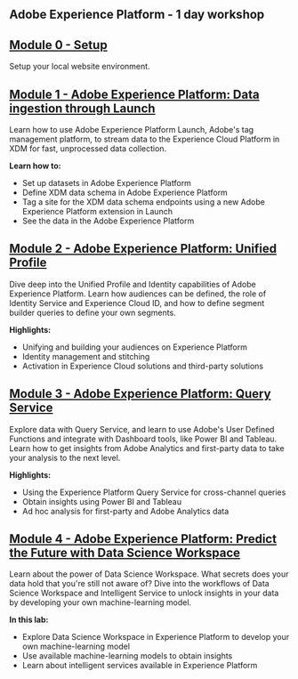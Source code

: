 ## Adobe Experience Platform - 1 day workshop

## [Module 0 - Setup](./M0/README.md)

Setup your local website environment.

## [Module 1 - Adobe Experience Platform: Data ingestion through Launch](./M1/README.md)

Learn how to use Adobe Experience Platform Launch, Adobe's tag management platform, to stream data to the Experience Cloud Platform in XDM for fast, unprocessed data collection. 

**Learn how to:**

  * Set up datasets in Adobe Experience Platform
  * Define XDM data schema in Adobe Experience Platform
  * Tag a site for the XDM data schema endpoints using a new Adobe Experience Platform extension in Launch
  * See the data in the Adobe Experience Platform

## [Module 2 - Adobe Experience Platform: Unified Profile](./M2/README.md)

Dive deep into the Unified Profile and Identity capabilities of Adobe Experience Platform. Learn how audiences can be defined, the role of Identity Service and Experience Cloud ID, and how to define segment builder queries to define your own segments.

**Highlights:**

  * Unifying and building your audiences on Experience Platform
  * Identity management and stitching
  * Activation in Experience Cloud solutions and third-party solutions

## [Module 3 - Adobe Experience Platform: Query Service](./M3/README.md)

Explore data with Query Service, and learn to use Adobe's User Defined Functions and integrate with Dashboard tools, like Power BI and Tableau. Learn how to get insights from Adobe Analytics and first-party data to take your analysis to the next level.

**Highlights:**

  * Using the Experience Platform Query Service for cross-channel queries
  * Obtain insights using Power BI and Tableau
  * Ad hoc analysis for first-party and Adobe Analytics data

## [Module 4 - Adobe Experience Platform: Predict the Future with Data Science Workspace](./M4/README.md)

Learn about the power of Data Science Workspace. What secrets does your data hold that you're still not aware of? Dive into the workflows of Data Science Workspace and Intelligent Service to unlock insights in your data by developing your own machine-learning model.

**In this lab:**

  * Explore Data Science Workspace in Experience Platform to develop your own machine-learning model
  * Use available machine-learning models to obtain insights
  * Learn about intelligent services available in Experience Platform
